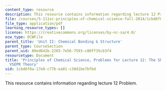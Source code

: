 ```yaml
---
content_type: resource
description: This resource contains information regarding lecture 12 Problem.
file: /courses/5-111sc-principles-of-chemical-science-fall-2014/1cbd6f0a17e0c77bea81c30d1be7bfbd_MIT5_111F14_Lec12Prob.pdf
file_type: application/pdf
learning_resource_types: []
license: https://creativecommons.org/licenses/by-nc-sa/4.0/
ocw_type: OCWFile
parent_title: 'Unit II: Chemical Bonding & Structure'
parent_type: CourseSection
parent_uid: 89ed642b-2203-7e56-7593-c80ff35cb3f4
resourcetype: Document
title: 'Principles of Chemical Science, Problems for Lecture 12: The Shapes of Molecules:
  VSEPR Theory'
uid: 1cbd6f0a-17e0-c77b-ea81-c30d1be7bfbd
---
```

This resource contains information regarding lecture 12 Problem.
